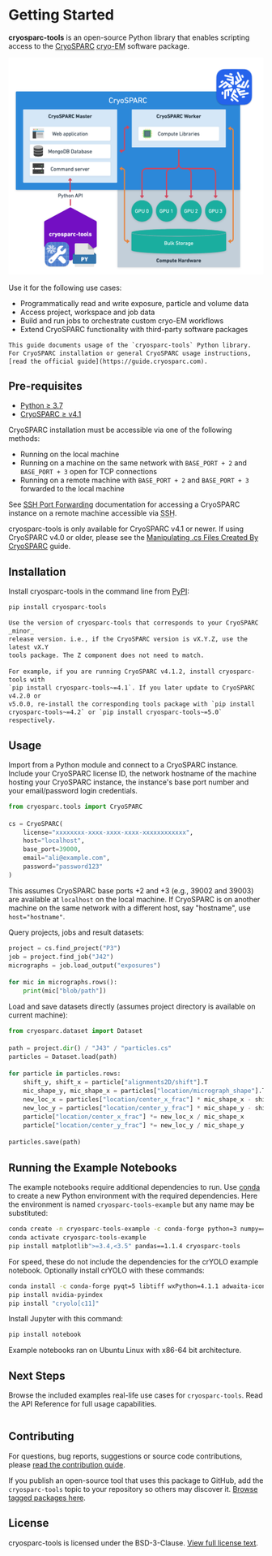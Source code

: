 # Getting Started

**cryosparc-tools** is an open-source Python library that enables scripting access to the [CryoSPARC](https://cryosparc.com) <abbr title="cryo-electron microscopy">cryo-EM</abbr> software package.

![CryoSPARC Architecture with cryosparc-tools](_static/cryosparc-tools-architecture.png)

Use it for the following use cases:

- Programmatically read and write exposure, particle and volume data
- Access project, workspace and job data
- Build and run jobs to orchestrate custom cryo-EM workflows
- Extend CryoSPARC functionality with third-party software packages

```{note}
This guide documents usage of the `cryosparc-tools` Python library. For CryoSPARC installation or general CryoSPARC usage instructions, [read the official guide](https://guide.cryosparc.com).
```

## Pre-requisites

- [Python ≥ 3.7](https://www.python.org/downloads/)
- [CryoSPARC ≥ v4.1](https://cryosparc.com/download)

CryoSPARC installation must be accessible via one of the following methods:

- Running on the local machine
- Running on a machine on the same network with `BASE_PORT + 2` and `BASE_PORT + 3` open for TCP connections
- Running on a remote machine with `BASE_PORT + 2` and `BASE_PORT + 3` forwarded to the local machine

See [SSH Port Forwarding](https://guide.cryosparc.com/setup-configuration-and-management/how-to-download-install-and-configure/accessing-cryosparc#ssh-port-forwarding-on-a-nix-system)
documentation for accessing a CryoSPARC instance on a remote machine accessible
via <abbr title="Secure Shell">SSH</abbr>.

cryosparc-tools is only available for CryoSPARC v4.1 or newer. If using CryoSPARC v4.0 or older, please see the [Manipulating .cs Files Created By CryoSPARC](https://guide.cryosparc.com/setup-configuration-and-management/software-system-guides/manipulating-.cs-files-created-by-cryosparc) guide.

## Installation

Install cryosparc-tools in the command line from [PyPI](https://pypi.org):

```sh
pip install cryosparc-tools
```

```{note}
Use the version of cryosparc-tools that corresponds to your CryoSPARC _minor_
release version. i.e., if the CryoSPARC version is vX.Y.Z, use the latest vX.Y
tools package. The Z component does not need to match.

For example, if you are running CryoSPARC v4.1.2, install cryosparc-tools with
`pip install cryosparc-tools~=4.1`. If you later update to CryoSPARC v4.2.0 or
v5.0.0, re-install the corresponding tools package with `pip install cryosparc-tools~=4.2` or `pip install cryosparc-tools~=5.0` respectively.
```

## Usage

Import from a Python module and connect to a CryoSPARC instance. Include your
CryoSPARC license ID, the network hostname of the machine hosting your CryoSPARC
instance, the instance's base port number and your email/password login
credentials.

```py
from cryosparc.tools import CryoSPARC

cs = CryoSPARC(
    license="xxxxxxxx-xxxx-xxxx-xxxx-xxxxxxxxxxxx",
    host="localhost",
    base_port=39000,
    email="ali@example.com",
    password="password123"
)
```

This assumes CryoSPARC base ports +2 and +3 (e.g., 39002 and 39003) are
available at `localhost` on the local machine. If CryoSPARC is on another
machine on the same network with a different host, say "hostname", use
`host="hostname"`.

Query projects, jobs and result datasets:

```py
project = cs.find_project("P3")
job = project.find_job("J42")
micrographs = job.load_output("exposures")

for mic in micrographs.rows():
    print(mic["blob/path"])
```

Load and save datasets directly (assumes project directory is available on
current machine):

```py
from cryosparc.dataset import Dataset

path = project.dir() / "J43" / "particles.cs"
particles = Dataset.load(path)

for particle in particles.rows:
    shift_y, shift_x = particle["alignments2D/shift"].T
    mic_shape_y, mic_shape_x = particles["location/micrograph_shape"].T
    new_loc_x = particles["location/center_x_frac"] * mic_shape_x - shift_x
    new_loc_y = particles["location/center_y_frac"] * mic_shape_y - shift_y
    particle["location/center_x_frac"] *= new_loc_x / mic_shape_x
    particle["location/center_y_frac"] *= new_loc_y / mic_shape_y

particles.save(path)
```

## Running the Example Notebooks

The example notebooks require additional dependencies to run. Use
[conda](https://www.anaconda.com/products/distribution) to create a new Python
environment with the required dependencies. Here the environment is named
`cryosparc-tools-example` but any name may be substituted:

```sh
conda create -n cryosparc-tools-example -c conda-forge python=3 numpy==1.18.5
conda activate cryosparc-tools-example
pip install matplotlib">=3.4,<3.5" pandas==1.1.4 cryosparc-tools
```

For speed, these do not include the dependencies for the crYOLO example
notebook. Optionally install crYOLO with these commands:

```sh
conda install -c conda-forge pyqt=5 libtiff wxPython=4.1.1 adwaita-icon-theme
pip install nvidia-pyindex
pip install "cryolo[c11]"
```

Install Jupyter with this command:

```sh
pip install notebook
```

Example notebooks ran on Ubuntu Linux with x86-64 bit architecture.

## Next Steps

Browse the included examples real-life use cases for `cryosparc-tools`. Read the
API Reference for full usage capabilities.

```{tableofcontents}

```

## Contributing

For questions, bug reports, suggestions or source code contributions, please
[read the contribution guide](https://github.com/cryoem-uoft/cryosparc-tools/blob/main/CONTRIBUTING.md).

If you publish an open-source tool that uses this package to GitHub, add the `cryosparc-tools` topic to your repository so others may discover it. [Browse tagged packages here](https://github.com/topics/cryosparc-tools).

## License

cryosparc-tools is licensed under the BSD-3-Clause. [View full license text](https://github.com/cryoem-uoft/cryosparc-tools/blob/main/LICENSE).
